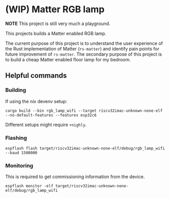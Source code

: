 # (WIP) Matter RGB lamp

**NOTE** This project is still very much a playground.

This projects builds a Matter enabled RGB lamp.

The current purpose of this project is to understand the user experience of the 
Rust implementation of Matter (`rs-matter`) and identify pain points for future 
improvement of `rs-matter`. 
The secondary purpose of this project is to build a cheap Matter enabled floor lamp 
for my bedroom.

## Helpful commands

### Building

If using the nix devenv setup:
```
cargo build --bin rgb_lamp_wifi --target riscv32imac-unknown-none-elf --no-default-features --features esp32c6
```

Different setups might require `+nighly`.

### Flashing

```
espflash flash target/riscv32imac-unknown-none-elf/debug/rgb_lamp_wifi --baud 1500000
```

### Monitoring

This is required to get commissioning information from the device.

```
espflash monitor -elf target/riscv32imac-unknown-none-elf/debug/rgb_lamp_wifi 
```